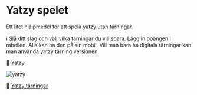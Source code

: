 # Yatzy spelet

Ett litet hjälpmedel för att spela yatzy utan tärningar. 

ℹ️ Slå ditt slag och välj vilka tärningar du vill spara. Lägg in poängen i tabellen. Alla kan ha den på sin mobil. Vill man bara ha digitala tärningar kan man använda yatzy tärning versionen.

🎲 [Yatzy](https://htmlpreview.github.io/?https://github.com/hakimsjo/yatzy/blob/master/yatzy.html)

![yatzy](image.png)

🎲 [Yatzy tärningar](https://htmlpreview.github.io/?https://github.com/hakimsjo/yatzy/blob/master/yatzy-light.html)
